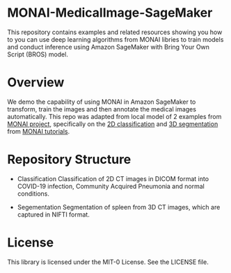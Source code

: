 # MONAI-MedicalImage-SageMaker

This repository contains examples and related resources showing you how to you can use deep learning algorithms from MONAI libries to train models and conduct inference using Amazon SageMaker with Bring Your Own Script (BROS) model. 


 
  
# Overview
We demo the capability of using MONAI in Amazon SageMaker to transform, train the images and then annotate the medical images automatically. This repo was adapted from local model of 2 examples from [MONAI project](https://github.com/Project-MONAI), specifically on the [2D classification](https://github.com/Project-MONAI/tutorials/tree/main/2d_classification) and [3D segmentation](https://github.com/Project-MONAI/tutorials/blob/main/3d_segmentation/spleen_segmentation_3d.ipynb) from [MONAI tutorials](https://github.com/Project-MONAI/tutorials). 

# Repository Structure

+ Classification
  Classification of 2D CT images in DICOM format into  COVID-19 infection, Community Acquired Pneumonia and  normal conditions. 
  
+ Segementation 
  Segmentation of spleen from 3D CT images, which are captured in NIFTI format.  
# License
This library is licensed under the MIT-0 License. See the LICENSE file.
